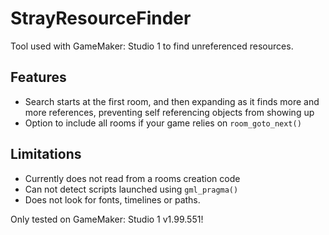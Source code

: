 # StrayResourceFinder
Tool used with GameMaker: Studio 1 to find unreferenced resources.

## Features
* Search starts at the first room, and then expanding as it finds more and more references, preventing self referencing objects from showing up
* Option to include all rooms if your game relies on `room_goto_next()`

## Limitations
* Currently does not read from a rooms creation code
* Can not detect scripts launched using `gml_pragma()`
* Does not look for fonts, timelines or paths.

Only tested on GameMaker: Studio 1 v1.99.551!
